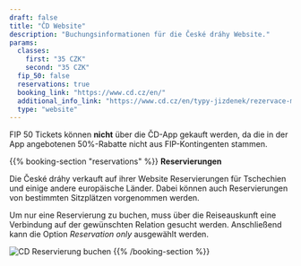 ```yaml
---
draft: false
title: "ČD Website"
description: "Buchungsinformationen für die České dráhy Website."
params:
  classes:
    first: "35 CZK"
    second: "35 CZK"
  fip_50: false
  reservations: true
  booking_link: "https://www.cd.cz/en/"
  additional_info_link: "https://www.cd.cz/en/typy-jizdenek/rezervace-mista/-28327/"
  type: "website"
---
```


FIP 50 Tickets können **nicht** über die ČD-App gekauft werden, da die in der App angebotenen 50%-Rabatte nicht aus FIP-Kontingenten stammen.

{{% booking-section "reservations" %}}
**Reservierungen**

Die České dráhy verkauft auf ihrer Website Reservierungen für Tschechien und einige andere europäische Länder. Dabei können auch Reservierungen von bestimmten Sitzplätzen vorgenommen werden.

Um nur eine Reservierung zu buchen, muss über die Reiseauskunft eine Verbindung auf der gewünschten Relation gesucht werden. Anschließend kann die Option _Reservation only_ ausgewählt werden.

![CD Reservierung buchen](cd_reservation.webp)
{{% /booking-section %}}
